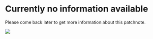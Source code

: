 # Currently no information available
Please come back later to get more information about this patchnote.

<a href="../README.md"><img src="https://img.shields.io/badge/-▶%20Go%20Back-blue?style=flat-square" /></a>